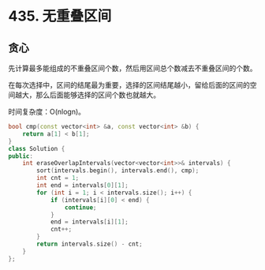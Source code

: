 # 435. 无重叠区间

## 贪心

先计算最多能组成的不重叠区间个数，然后用区间总个数减去不重叠区间的个数。

在每次选择中，区间的结尾最为重要，选择的区间结尾越小，留给后面的区间的空间越大，那么后面能够选择的区间个数也就越大。

时间复杂度：O(nlogn)。

```cpp
bool cmp(const vector<int> &a, const vector<int> &b) {
    return a[1] < b[1];
}
class Solution {
public:
    int eraseOverlapIntervals(vector<vector<int>>& intervals) {
        sort(intervals.begin(), intervals.end(), cmp);
        int cnt = 1;
        int end = intervals[0][1];
        for (int i = 1; i < intervals.size(); i++) {
            if (intervals[i][0] < end) {
                continue;
            }
            end = intervals[i][1];
            cnt++;
        }
        return intervals.size() - cnt;
    }
};
```